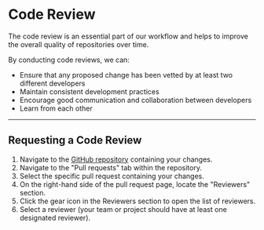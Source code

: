 # Code Review

The code review is an essential part of our workflow and helps to improve the overall quality
of repositories over time.

By conducting code reviews, we can: 

- Ensure that any proposed change has been vetted by at least two different developers
- Maintain consistent development practices
- Encourage good communication and collaboration between developers
- Learn from each other

___
## Requesting a Code Review
1. Navigate to the [GitHub repository](https://github.com/orgs/city-of-saint-louis/repositories) containing your changes.
2. Navigate to the "Pull requests" tab within the repository.
3. Select the specific pull request containing your changes.
4. On the right-hand side of the pull request page, locate the "Reviewers" section.
5. Click the gear icon in the Reviewers section to open the list of reviewers.
6. Select a reviewer (your team or project should have at least one designated reviewer).